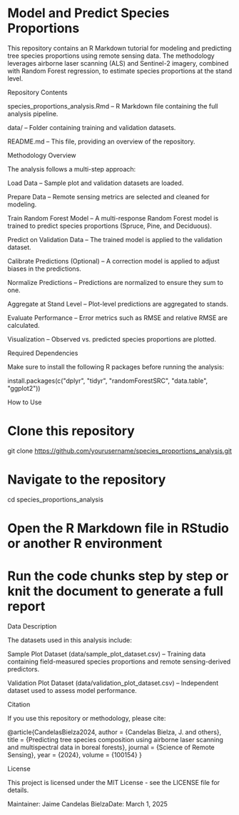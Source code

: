 # Model and Predict Species Proportions

This repository contains an R Markdown tutorial for modeling and predicting tree species proportions using remote sensing data. The methodology leverages airborne laser scanning (ALS) and Sentinel-2 imagery, combined with Random Forest regression, to estimate species proportions at the stand level.

Repository Contents

species_proportions_analysis.Rmd – R Markdown file containing the full analysis pipeline.

data/ – Folder containing training and validation datasets.

README.md – This file, providing an overview of the repository.

Methodology Overview

The analysis follows a multi-step approach:

Load Data – Sample plot and validation datasets are loaded.

Prepare Data – Remote sensing metrics are selected and cleaned for modeling.

Train Random Forest Model – A multi-response Random Forest model is trained to predict species proportions (Spruce, Pine, and Deciduous).

Predict on Validation Data – The trained model is applied to the validation dataset.

Calibrate Predictions (Optional) – A correction model is applied to adjust biases in the predictions.

Normalize Predictions – Predictions are normalized to ensure they sum to one.

Aggregate at Stand Level – Plot-level predictions are aggregated to stands.

Evaluate Performance – Error metrics such as RMSE and relative RMSE are calculated.

Visualization – Observed vs. predicted species proportions are plotted.

Required Dependencies

Make sure to install the following R packages before running the analysis:

install.packages(c("dplyr", "tidyr", "randomForestSRC", "data.table", "ggplot2"))

How to Use

# Clone this repository
git clone https://github.com/yourusername/species_proportions_analysis.git

# Navigate to the repository
cd species_proportions_analysis

# Open the R Markdown file in RStudio or another R environment
# Run the code chunks step by step or knit the document to generate a full report

Data Description

The datasets used in this analysis include:

Sample Plot Dataset (data/sample_plot_dataset.csv) – Training data containing field-measured species proportions and remote sensing-derived predictors.

Validation Plot Dataset (data/validation_plot_dataset.csv) – Independent dataset used to assess model performance.

Citation

If you use this repository or methodology, please cite:

@article{CandelasBielza2024,
  author = {Candelas Bielza, J. and others},
  title = {Predicting tree species composition using airborne laser scanning and multispectral data in boreal forests},
  journal = {Science of Remote Sensing},
  year = {2024},
  volume = {100154}
}

License

This project is licensed under the MIT License - see the LICENSE file for details.

Maintainer: Jaime Candelas BielzaDate: March 1, 2025

